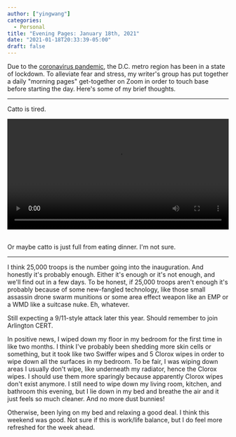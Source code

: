 ```yaml
---
author: ["yingwang"]
categories:
  - Personal
title: "Evening Pages: January 18th, 2021"
date: "2021-01-18T20:33:39-05:00"
draft: false
---
```


Due to the [coronavirus
pandemic](https://en.wikipedia.org/wiki/2019-20_coronavirus_pandemic), the D.C.
metro region has been in a state of lockdown. To alleviate fear and stress, my
writer's group has put together a daily "morning pages" get-together on Zoom in
order to touch base before starting the day. Here's some of my brief thoughts.

---

Catto is tired.

<!-- https://stackoverflow.com/a/26276254 -->
<video style="width: 100%; width: -moz-available; width: -webkit-fill-available; width: fill-available; max-width: 100%;" controls>
    <source src="/video/posts/2021/01/18/evening_pages.mp4" type="video/mp4">
    Your browser does not support HTML5 video.
</video>
<br/>
<br/>

Or maybe catto is just full from eating dinner. I'm not sure.

---

I think 25,000 troops is the number going into the inauguration. And honestly
it's probably enough. Either it's enough or it's not enough, and we'll find out
in a few days. To be honest, if 25,000 troops aren't enough it's probably
because of some new-fangled technology, like those small assassin drone swarm
munitions or some area effect weapon like an EMP or a WMD like a suitcase nuke.
Eh, whatever.

Still expecting a 9/11-style attack later this year. Should remember to join
Arlington CERT.

In positive news, I wiped down my floor in my bedroom for the first time in like
two months. I think I've probably been shedding more skin cells or something,
but it took like two Swiffer wipes and 5 Clorox wipes in order to wipe down all
the surfaces in my bedroom. To be fair, I was wiping down areas I usually don't
wipe, like underneath my radiator, hence the Clorox wipes. I should use them
more sparingly because apparently Clorox wipes don't exist anymore. I still need
to wipe down my living room, kitchen, and bathroom this evening, but I lie down
in my bed and breathe the air and it just feels so much cleaner. And no more
dust bunnies!

Otherwise, been lying on my bed and relaxing a good deal. I think this weekend
was good. Not sure if this is work/life balance, but I do feel more refreshed
for the week ahead.
